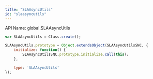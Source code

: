 ```yaml
---
title: "SLAAsyncUtils"
id: "slaasyncutils"
---
```


API Name: global.SLAAsyncUtils

```js
var SLAAsyncUtils = Class.create();

SLAAsyncUtils.prototype = Object.extendsObject(SLAAsyncUtilsSNC, {
    initialize: function() {
		SLAAsyncUtilsSNC.prototype.initialize.call(this);
	},

    type: 'SLAAsyncUtils'
});
```